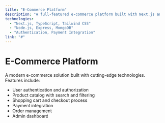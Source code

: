 ```yaml
---
title: "E-Commerce Platform"
description: "A full-featured e-commerce platform built with Next.js and Node.js"
technologies:
  - "Next.js, TypeScript, Tailwind CSS"
  - "Node.js, Express, MongoDB"
  - "Authentication, Payment Integration"
link: "#"
---
```


# E-Commerce Platform

A modern e-commerce solution built with cutting-edge technologies. Features include:

- User authentication and authorization
- Product catalog with search and filtering
- Shopping cart and checkout process
- Payment integration
- Order management
- Admin dashboard 